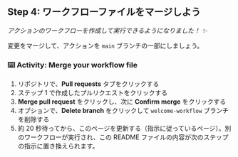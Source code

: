 ## Step 4: ワークフローファイルをマージしよう

_アクションのワークフローを作成して実行できるようになりました！ :sparkles:_

変更をマージして、アクションを `main` ブランチの一部にしましょう。

### :keyboard: Activity: Merge your workflow file

1. リポジトリで、**Pull requests** タブをクリックする
1. ステップ 1 で作成したプルリクエストをクリックする
1. **Merge pull request** をクリックし、次に **Confirm merge** をクリックする
1. オプションで、**Delete branch** をクリックして `welcome-workflow` ブランチを削除する
1. 約 20 秒待ってから、このページを更新する（指示に従っているページ）。別のワークフローが実行され、この README ファイルの内容が次のステップの指示に置き換えられます。
